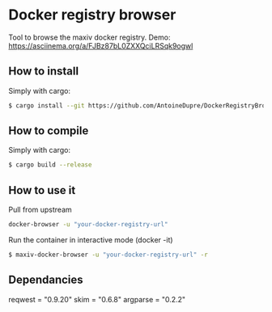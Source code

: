 # Docker registry browser

Tool to browse the maxiv docker registry.
Demo: https://asciinema.org/a/FJBz87bL0ZXXQciLRSqk9ogwl


## How to install
Simply with cargo:
```bash
$ cargo install --git https://github.com/AntoineDupre/DockerRegistryBrowser.git
```

## How to compile
Simply with cargo:
```bash
$ cargo build --release
```

## How to use it
Pull from upstream
```bash
docker-browser -u "your-docker-registry-url"
```


Run the container in interactive mode (docker -it)
```bash
$ maxiv-docker-browser -u "your-docker-registry-url" -r
```

## Dependancies
reqwest = "0.9.20"
skim = "0.6.8"
argparse = "0.2.2"
